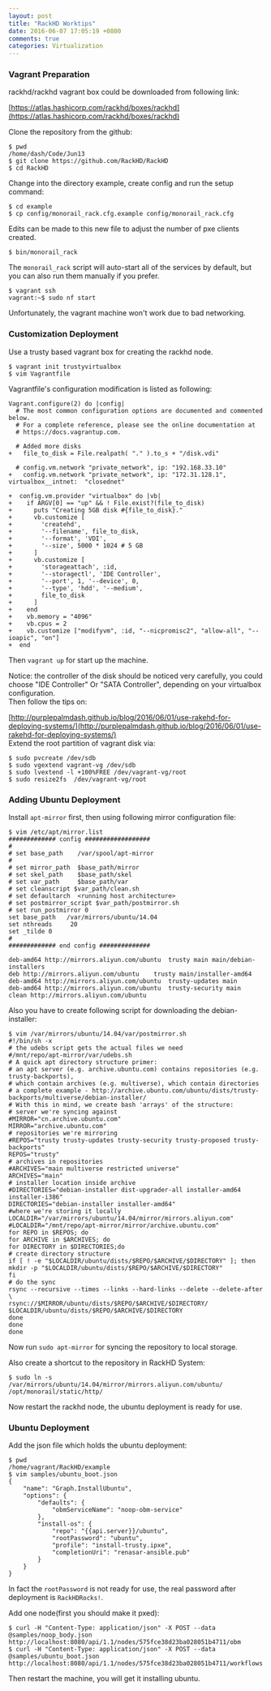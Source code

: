 ```yaml
---
layout: post
title: "RackHD Worktips"
date: 2016-06-07 17:05:19 +0800
comments: true
categories: Virtualization
---
```

### Vagrant Preparation
rackhd/rackhd vagrant box could be downloaded from following link:    

[https://atlas.hashicorp.com/rackhd/boxes/rackhd](https://atlas.hashicorp.com/rackhd/boxes/rackhd)    

Clone the repository from the github:    

```
$ pwd
/home/dash/Code/Jun13
$ git clone https://github.com/RackHD/RackHD
$ cd RackHD
```
Change into the directory example, create config and run the setup command:    

```
$ cd example
$ cp config/monorail_rack.cfg.example config/monorail_rack.cfg
```

Edits can be made to this new file to adjust the number of pxe clients created.    

```
$ bin/monorail_rack
```

The `monorail_rack` script will auto-start all of the services by default, but you can also run them manually if you prefer.

```
$ vagrant ssh
vagrant:~$ sudo nf start
```

Unfortunately, the vagrant machine won't work due to bad networking.    

### Customization Deployment
Use a trusty based vagrant box for creating the rackhd node.    

```
$ vagrant init trustyvirtualbox
$ vim Vagrantfile
```
Vagrantfile's configuration modification is listed as following:    

```
Vagrant.configure(2) do |config|
  # The most common configuration options are documented and commented below.
  # For a complete reference, please see the online documentation at
  # https://docs.vagrantup.com.

  # Added more disks
+   file_to_disk = File.realpath( "." ).to_s + "/disk.vdi"

  # config.vm.network "private_network", ip: "192.168.33.10"
+   config.vm.network "private_network", ip: "172.31.128.1", virtualbox__intnet:  "closednet"

+  config.vm.provider "virtualbox" do |vb|
+    if ARGV[0] == "up" && ! File.exist?(file_to_disk) 
+      puts "Creating 5GB disk #{file_to_disk}."
+      vb.customize [
+        'createhd', 
+        '--filename', file_to_disk, 
+        '--format', 'VDI', 
+        '--size', 5000 * 1024 # 5 GB
+      ] 
+      vb.customize [
+        'storageattach', :id, 
+        '--storagectl', 'IDE Controller', 
+        '--port', 1, '--device', 0, 
+        '--type', 'hdd', '--medium', 
+        file_to_disk
+      ] 
+    end
+    vb.memory = "4096"
+    vb.cpus = 2
+    vb.customize ["modifyvm", :id, "--nicpromisc2", "allow-all", "--ioapic", "on"]
+  end
```

Then `vagrant up` for start up the machine.   

Notice: the controller of the disk should be noticed very carefully, you could choose
"IDE Controller" Or "SATA Controller", depending on your virtualbox configuration.    
Then follow the tips on:    

[http://purplepalmdash.github.io/blog/2016/06/01/use-rakehd-for-deploying-systems/](http://purplepalmdash.github.io/blog/2016/06/01/use-rakehd-for-deploying-systems/)    
Extend the root partition of vagrant disk via:    

```
$ sudo pvcreate /dev/sdb
$ sudo vgextend vagrant-vg /dev/sdb
$ sudo lvextend -l +100%FREE /dev/vagrant-vg/root
$ sudo resize2fs  /dev/vagrant-vg/root
```

### Adding Ubuntu Deployment
Install `apt-mirror` first, then using following mirror configuration file:    

```
$ vim /etc/apt/mirror.list
############# config ##################
#
# set base_path    /var/spool/apt-mirror
#
# set mirror_path  $base_path/mirror
# set skel_path    $base_path/skel
# set var_path     $base_path/var
# set cleanscript $var_path/clean.sh
# set defaultarch  <running host architecture>
# set postmirror_script $var_path/postmirror.sh
# set run_postmirror 0
set base_path	/var/mirrors/ubuntu/14.04
set nthreads     20
set _tilde 0
#
############# end config ##############

deb-amd64 http://mirrors.aliyun.com/ubuntu	trusty main main/debian-installers
deb http://mirrors.aliyun.com/ubuntu	trusty main/installer-amd64
deb-amd64 http://mirrors.aliyun.com/ubuntu	trusty-updates main
deb-amd64 http://mirrors.aliyun.com/ubuntu	trusty-security main
clean http://mirrors.aliyun.com/ubuntu
```
Also you have to create following script for downloading the debian-installer:    

```
$ vim /var/mirrors/ubuntu/14.04/var/postmirror.sh 
#!/bin/sh -x 
# the udebs script gets the actual files we need 
#/mnt/repo/apt-mirror/var/udebs.sh  
# A quick apt directory structure primer: 
# an apt server (e.g. archive.ubuntu.com) contains repositories (e.g. trusty-backports), 
# which contain archives (e.g. multiverse), which contain directories 
# a complete example - http://archive.ubuntu.com/ubuntu/dists/trusty-backports/multiverse/debian-installer/  
# With this in mind, we create bash 'arrays' of the structure: 
# server we're syncing against 
#MIRROR="cn.archive.ubuntu.com" 
MIRROR="archive.ubuntu.com" 
# repositories we're mirroring 
#REPOS="trusty trusty-updates trusty-security trusty-proposed trusty-backports" 
REPOS="trusty"
# archives in repositories 
#ARCHIVES="main multiverse restricted universe" 
ARCHIVES="main"
# installer location inside archive 
#DIRECTORIES="debian-installer dist-upgrader-all installer-amd64 installer-i386" 
DIRECTORIES="debian-installer installer-amd64"
#where we're storing it locally 
LOCALDIR="/var/mirrors/ubuntu/14.04/mirror/mirrors.aliyun.com"
#LOCALDIR="/mnt/repo/apt-mirror/mirror/archive.ubuntu.com"  
for REPO in $REPOS; do 
for ARCHIVE in $ARCHIVES; do 
for DIRECTORY in $DIRECTORIES;do 
# create directory structure 
if [ ! -e "$LOCALDIR/ubuntu/dists/$REPO/$ARCHIVE/$DIRECTORY" ]; then
mkdir -p "$LOCALDIR/ubuntu/dists/$REPO/$ARCHIVE/$DIRECTORY"
fi
# do the sync 
rsync --recursive --times --links --hard-links --delete --delete-after \
rsync://$MIRROR/ubuntu/dists/$REPO/$ARCHIVE/$DIRECTORY/ $LOCALDIR/ubuntu/dists/$REPO/$ARCHIVE/$DIRECTORY
done
done
done
```
Now run `sudo apt-mirror` for syncing the repository to local storage.  

Also create a shortcut to the repository in RackHD System:    

```
$ sudo ln -s /var/mirrors/ubuntu/14.04/mirror/mirrors.aliyun.com/ubuntu/ /opt/monorail/static/http/
``` 

Now restart the rackhd node, the ubuntu deployment is ready for use.     

### Ubuntu Deployment
Add the json file which holds the ubuntu deployment:    

```
$ pwd
/home/vagrant/RackHD/example
$ vim samples/ubuntu_boot.json 
{
    "name": "Graph.InstallUbuntu",
    "options": {
        "defaults": {
            "obmServiceName": "noop-obm-service"
        },
        "install-os": {
            "repo": "{{api.server}}/ubuntu",
            "rootPassword": "ubuntu",
            "profile": "install-trusty.ipxe",
            "completionUri": "renasar-ansible.pub"
        }
    }
}
```
In fact the `rootPassword` is not ready for use, the real password after deployment 
 is `RackHDRocks!`.   

Add one node(first you should make it pxed):    

```
$ curl -H "Content-Type: application/json" -X POST --data @samples/noop_body.json http://localhost:8080/api/1.1/nodes/575fce38d23ba028051b4711/obm
$ curl -H "Content-Type: application/json" -X POST --data @samples/ubuntu_boot.json http://localhost:8080/api/1.1/nodes/575fce38d23ba028051b4711/workflows
``` 

Then restart the machine, you will get it installing ubuntu.   
